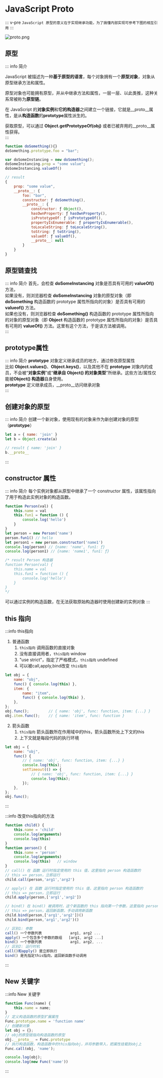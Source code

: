 # JavaScript Proto

::: v-pre
`JavaScript 原型的意义在于实现继承功能，为了搞懂内部实现可参考下图的相互引用`
:::

![proto.png](./assets/proto.png)

## 原型
::: info 简介

JavaScript 被描述为一种**基于原型的语言**，每个对象拥有一个**原型对象**，对象从原型继承方法和属性。  

原型对象也可能拥有原型，并从中继承方法和属性，一层一层、以此类推，这种关系常被称为**原型链**。  

在 JavaScript 的**对象实例**和**它的构造器**之间建立一个链接，它就是__proto__属性，是从**构造函数**的**prototype**属性派生的。  

获取原型，可以通过 **Object.getPrototypeOf(obj)** 或者已被弃用的__proto__属性获得。  
:::
```js
function doSomething(){}
doSomething.prototype.foo = "bar"; 

var doSomeInstancing = new doSomething();
doSomeInstancing.prop = "some value";
doSomeInstancing.valueOf()

// result
{
    prop: "some value",
    __proto__: {
        foo: "bar",
        constructor: ƒ doSomething(),
        __proto__: {
            constructor: ƒ Object(),
            hasOwnProperty: ƒ hasOwnProperty(),
            isPrototypeOf: ƒ isPrototypeOf(),
            propertyIsEnumerable: ƒ propertyIsEnumerable(),
            toLocaleString: ƒ toLocaleString(),
            toString: ƒ toString(),
            valueOf: ƒ valueOf(),
            __proto__: null
        }
    }
}
```
## 原型链查找
::: info 简介
首先，会检查 **doSomeInstancing** 对象是否具有可用的 **valueOf()** 方法，  
如果没有，则浏览器检查 **doSomeInstancing** 对象的原型对象（即 **doSomething** 构造函数的 prototype 属性所指向的对象）是否具有可用的 **valueof()** 方法。  
如果也没有，则浏览器检查 **doSomething()** 构造函数的 prototype 属性所指向的对象的原型对象（即 **Object** 构造函数的 prototype 属性所指向的对象）是否具有可用的 **valueOf()** 方法。这里有这个方法，于是该方法被调用。  
:::

## prototype属性  
::: info 简介
**prototype** 对象定义继承成员的地方，通过修改原型属性  
比如 **Object.values()**、**Object.keys()**，以及其他不在 **prototype** 对象内的成员，不会被“**对象实例**”或“**继承自 Object() 的对象类型**”所继承。这些方法/属性仅能被**Object() 构造器**自身使用。  
**prototype** 定义继承成员，__proto__访问继承对象  
:::

## 创建对象的原型
::: info 简介
创建一个新对象，使用现有的对象来作为新创建对象的原型（**prototype**）
```js
let a = { name: 'join' }
let b = Object.create(a)

// result { name: 'join' }
b.__proto__
```
:::

## constructor 属性
::: info 简介
每个实例对象都从原型中继承了一个 constructor 属性，该属性指向了用于构造此实例对象的构造函数。
```js
function Person(val) {
    this.name = val
    this.fun1 = function () {
        console.log('hello')
    }
}
let person = new Person('name')
person.fun1() // hello
let person1 = new person.constructor('name1')
console.log(person) // {name: 'name', fun1: ƒ}
console.log(person1) // {name: 'name1', fun1: ƒ}

/* result Person 构造器
function Person(val) {
    this.name = val
    this.fun1 = function () {
        console.log('hello')
    }
}
*/
```
可以通过实例的构造函数，在无法获取原始构造器时使用创建新的实例对象
:::
## this 指向
:::info this指向
1. 普通函数
   1. `this指向` 调用函数的直接对象
   2. 没有直接调用者，`this指向` window
   3. "use strict"，指定了严格模式，`this指向` undefined
   4. 可以被call,apply,bind改变 `this指向`
```js
let obj = {
    name: "obj",
    func() { console.log(this) },
    item: {
        name: "item",
        func() { console.log(this) },
    },
};
obj.func();         // { name: 'obj', func: function, item: {...} }
obj.item.func();    // { name: 'item', func: function }
```
2. 箭头函数
   1. `this指向` 箭头函数所在作用域中的this，箭头函数所处上下文的this
   2. 上下文就是每段代码的执行环境
```js
let obj = {
    name: "obj",
    func() {
        // { name: 'obj', func: function, item: {...} }
        console.log(this);
        setTimeout(() => {
            // { name: 'obj', func: function, item: {...} }
            console.log(this);
        });
    },
};
obj.func();
```
:::

:::info 改变this指向的方法
```js
function child() {
    this.name = 'child'
    console.log(arguments)
    console.log(this)
}
function person() {
    this.name = 'person'
    console.log(arguments)
    console.log(this)   // window
}
// call() 在 函数 运行时指定使用的 this 值，这里指向 person 构造函数的
// this => person，立即运行
child.call(person,'arg1','arg2')

// apply() 在 函数 运行时指定使用的 this 值，这里指向 person 构造函数的
// this => person，立即运行
child.apply(person,['arg1','arg2'])

// bind() 在 bind() 被调用时，这个新函数的 this 指向第一个参数，这里指向 person 构造函数的
// this => person，返回新函数，手动调用新函数
child.bind(person,['arg1','arg2'])()
child.bind(person,'arg1','arg2')()

// 区别1: 参数
call() 一个参数列表             arg1, arg2 ...
apply() 一个包含多个参数的数组   [arg1, arg2 ...]
bind() 一个参数列表             arg1, arg2, ...
// 区别2: 运行时机
call()和apply() 是立即执行
bind() 是先指定this指向，返回新函数手动调用
```
:::

## New 关键字
:::info New 关键字
```js
function Func(name) {
    this.name = name;
}
// 定义构造函数的原型扩展属性
Func.prototype.name = 'function name'
// 创建新对象
let obj = {};
// obj的原型链指向构造函数的原型
obj.__proto__ = Func.prototype
// 执行构造函数，构造函数中的this指向obj，并将参数带入，把属性挂载到obj上
Func.call(obj, 'name');

console.log(obj);
console.log(new Func('name'))
```
:::